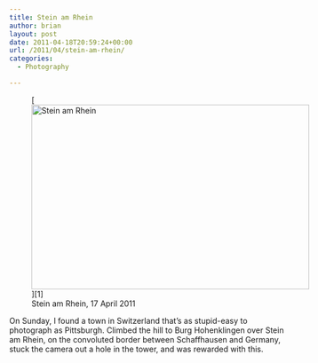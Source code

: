 ```yaml
---
title: Stein am Rhein
author: brian
layout: post
date: 2011-04-18T20:59:24+00:00
url: /2011/04/stein-am-rhein/
categories:
  - Photography

---
```

<figure style="width: 500px" class="wp-caption aligncenter">[<img src="http://farm6.static.flickr.com/5107/5631850335_3611577ccf.jpg" alt="Stein am Rhein" width="500" height="333" />][1]<figcaption class="wp-caption-text">Stein am Rhein, 17 April 2011</figcaption></figure> 

On Sunday, I found a town in Switzerland that&#8217;s as stupid-easy to photograph as Pittsburgh. Climbed the hill to Burg Hohenklingen over Stein am Rhein, on the convoluted border between Schaffhausen and Germany, stuck the camera out a hole in the tower, and was rewarded with this.

 [1]: http://www.flickr.com/photos/bht/5631850335/ "Stein am Rhein by bht, on Flickr"